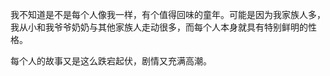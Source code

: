我不知道是不是每个人像我一样，有个值得回味的童年。可能是因为我家族人多，我从小和我爷爷奶奶与其他家族人走动很多，而每个人本身就具有特别鲜明的性格。

每个人的故事又是这么跌宕起伏，剧情又充满高潮。

